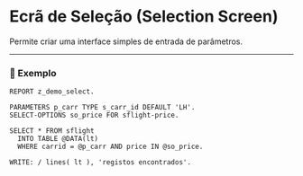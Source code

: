 # Ecrã de Seleção (Selection Screen)

Permite criar uma interface simples de entrada de parâmetros.

---

### 🔹 Exemplo

```abap
REPORT z_demo_select.

PARAMETERS p_carr TYPE s_carr_id DEFAULT 'LH'.
SELECT-OPTIONS so_price FOR sflight-price.

SELECT * FROM sflight
  INTO TABLE @DATA(lt)
  WHERE carrid = @p_carr AND price IN @so_price.

WRITE: / lines( lt ), 'registos encontrados'.
```

